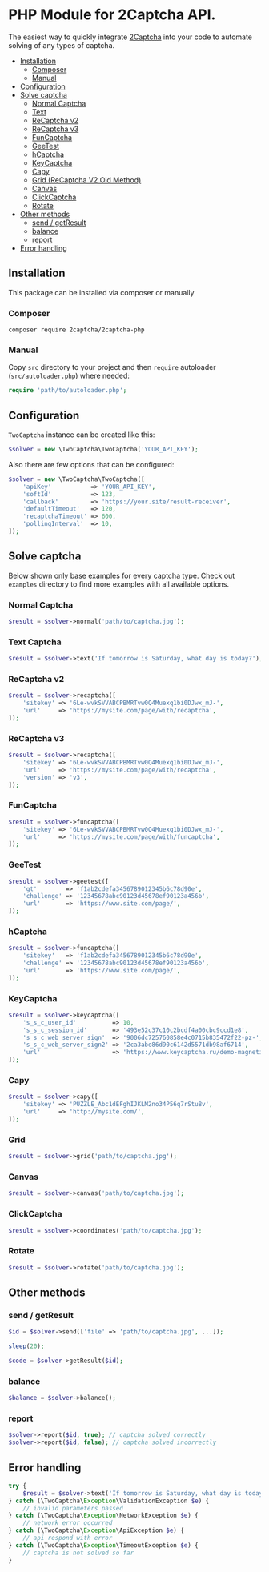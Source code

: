 # PHP Module for 2Captcha API.
The easiest way to quickly integrate [2Captcha] into your code to automate solving of any types of captcha.

- [Installation](#installation)
  - [Composer](#composer)
  - [Manual](#manual)
- [Configuration](#configuration)
- [Solve captcha](#solve-captcha)
  - [Normal Captcha](#normal-captcha)
  - [Text](#text-captcha)
  - [ReCaptcha v2](#recaptcha-v2)
  - [ReCaptcha v3](#recaptcha-v3)
  - [FunCaptcha](#funcaptcha)
  - [GeeTest](#geetest)
  - [hCaptcha](#hcaptcha)
  - [KeyCaptcha](#keycaptcha)
  - [Capy](#capy)
  - [Grid (ReCaptcha V2 Old Method)](#grid)
  - [Canvas](#canvas)
  - [ClickCaptcha](#clickcaptcha)
  - [Rotate](#rotate)
- [Other methods](#other-methods)
  - [send / getResult](#send--getresult)
  - [balance](#balance)
  - [report](#report)
- [Error handling](#error-handling)


## Installation
This package can be installed via composer or manually

### Composer
```
composer require 2captcha/2captcha-php
```

### Manual
Copy `src` directory to your project and then `require` autoloader (`src/autoloader.php`) where needed:
```php
require 'path/to/autoloader.php';
```

## Configuration
`TwoCaptcha` instance can be created like this:
```php
$solver = new \TwoCaptcha\TwoCaptcha('YOUR_API_KEY');
```
Also there are few options that can be configured:
```php
$solver = new \TwoCaptcha\TwoCaptcha([
    'apiKey'           => 'YOUR_API_KEY',
    'softId'           => 123,
    'callback'         => 'https://your.site/result-receiver',
    'defaultTimeout'   => 120,
    'recaptchaTimeout' => 600,
    'pollingInterval'  => 10,
]);
```

## Solve captcha
Below shown only base examples for every captcha type. Check out `examples` directory to find more examples with all available options.

### Normal Captcha
```php
$result = $solver->normal('path/to/captcha.jpg');
```
### Text Captcha
```php
$result = $solver->text('If tomorrow is Saturday, what day is today?');
```
### ReCaptcha v2
```php
$result = $solver->recaptcha([
    'sitekey' => '6Le-wvkSVVABCPBMRTvw0Q4Muexq1bi0DJwx_mJ-',
    'url'     => 'https://mysite.com/page/with/recaptcha',
]);
```
### ReCaptcha v3
```php
$result = $solver->recaptcha([
    'sitekey' => '6Le-wvkSVVABCPBMRTvw0Q4Muexq1bi0DJwx_mJ-',
    'url'     => 'https://mysite.com/page/with/recaptcha',
    'version' => 'v3',
]);
```
### FunCaptcha
```php
$result = $solver->funcaptcha([
    'sitekey' => '6Le-wvkSVVABCPBMRTvw0Q4Muexq1bi0DJwx_mJ-',
    'url'     => 'https://mysite.com/page/with/funcaptcha',
]);
```
### GeeTest
```php
$result = $solver->geetest([
    'gt'        => 'f1ab2cdefa3456789012345b6c78d90e',
    'challenge' => '12345678abc90123d45678ef90123a456b',
    'url'       => 'https://www.site.com/page/',
]);
```
### hCaptcha
```php
$result = $solver->funcaptcha([
    'sitekey'   => 'f1ab2cdefa3456789012345b6c78d90e',
    'challenge' => '12345678abc90123d45678ef90123a456b',
    'url'       => 'https://www.site.com/page/',
]);
```
### KeyCaptcha
```php
$result = $solver->keycaptcha([
    's_s_c_user_id'          => 10,
    's_s_c_session_id'       => '493e52c37c10c2bcdf4a00cbc9ccd1e8',
    's_s_c_web_server_sign'  => '9006dc725760858e4c0715b835472f22-pz-',
    's_s_c_web_server_sign2' => '2ca3abe86d90c6142d5571db98af6714',
    'url'                    => 'https://www.keycaptcha.ru/demo-magnetic/',
]);
```
### Capy
```php
$result = $solver->capy([
    'sitekey' => 'PUZZLE_Abc1dEFghIJKLM2no34P56q7rStu8v',
    'url'     => 'http://mysite.com/',
]);
```
### Grid
```php
$result = $solver->grid('path/to/captcha.jpg');
```
### Canvas
```php
$result = $solver->canvas('path/to/captcha.jpg');
```
### ClickCaptcha
```php
$result = $solver->coordinates('path/to/captcha.jpg');
```
### Rotate
```php
$result = $solver->rotate('path/to/captcha.jpg');
```

## Other methods

### send / getResult
```php
$id = $solver->send(['file' => 'path/to/captcha.jpg', ...]);

sleep(20);

$code = $solver->getResult($id);
```
### balance
```php
$balance = $solver->balance();
```
### report
```php
$solver->report($id, true); // captcha solved correctly
$solver->report($id, false); // captcha solved incorrectly
```

## Error handling
```php
try {
    $result = $solver->text('If tomorrow is Saturday, what day is today?');
} catch (\TwoCaptcha\Exception\ValidationException $e) {
    // invalid parameters passed
} catch (\TwoCaptcha\Exception\NetworkException $e) {
    // network error occurred
} catch (\TwoCaptcha\Exception\ApiException $e) {
    // api respond with error
} catch (\TwoCaptcha\Exception\TimeoutException $e) {
    // captcha is not solved so far
}
```
[2Captcha]: https://2captcha.com/